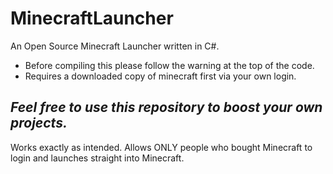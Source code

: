 MinecraftLauncher
=================

An Open Source Minecraft Launcher written in C#.

- Before compiling this please follow the warning at the top of the code.
- Requires a downloaded copy of minecraft first via your own login.

_Feel free to use this repository to boost your own projects._
-------
Works exactly as intended. Allows ONLY people who bought Minecraft to login and launches straight into Minecraft.
>>>>>>>
